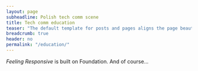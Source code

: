```yaml
---
layout: page
subheadline: Polish tech comm scene
title: Tech comm education
teaser: "The default template for posts and pages aligns the page beautifully in the middle." 
breadcrumb: true
header: no
permalink: "/education/"
---
```

*Feeling Responsive* is built on Foundation. And of course...
